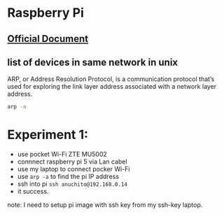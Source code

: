 # Raspberry Pi

## [Official Document](https://www.raspberrypi.com/documentation/)

## list of devices in same network in unix
ARP, or Address Resolution Protocol, is a communication protocol that’s used for exploring the link layer address associated with a network layer address.
```sh
arp -a
```


# Experiment 1:
- use pocket Wi-Fi ZTE MU5002
- connnect raspberry pi 5 via Lan cabel
- use my laptop to connect pocker Wi-Fi
- use `arp -a` to find the pi IP address
- ssh into pi `ssh anuchito@192.168.0.14`
- it success.

note: I need to setup pi image with ssh key from my ssh-key laptop.
